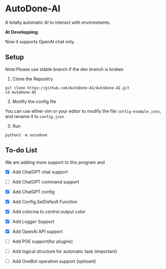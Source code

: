 # AutoDone-AI

A totally automatic AI to interact with environments.

**At Developping.**

Now it supports OpenAI chat only.

## Setup

*Note*:Please use stable branch if the dev branch is broken

1. Clone the Repositry

```shell
git clone https://github.com/AutoDone-AI/AutoDone-AI.git
cd AutoDone-AI
```

2. Modify the config file

You can use either vim or your editor to modify the file `config-example.json`, and rename it to `config.json`

3. Run

```shell
python3 -m autodone
```

## To-do List

We are adding more support to this program and 
- [x] Add ChatGPT chat support
- [ ] Add ChatGPT command support
- [x] Add ChatGPT config
- [x] Add Config.SetDefault Function
- [x] Add colorma to control output color
- [x] Add Logger Support
- [x] Add OpenAI API support
- [ ] Add POE support(for plugins)
- [ ] Add logical structure for automatic task (important)
- [ ] Add OneBot operation support (optioanl)

